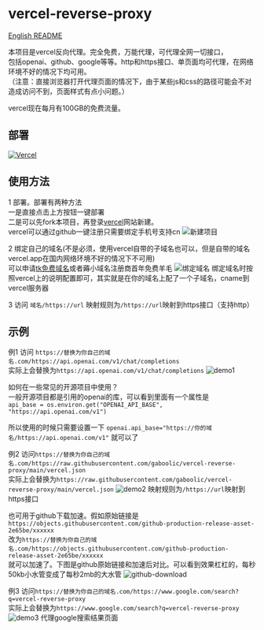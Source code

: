 # vercel-reverse-proxy
[English README](./README_EN.md)

本项目是vercel反向代理。完全免费，万能代理，可代理全网一切接口，<br>
包括openai、github、google等等。http和https接口、单页面均可代理，在网络环境不好的情况下均可用。<br>
（注意：直接浏览器打开代理页面的情况下，由于某些js和css的路径可能会不对造成访问不到，页面样式有点小问题。）

vercel现在每月有100GB的免费流量。

## 部署
[![Vercel](https://vercel.com/button)](https://vercel.com/import/project?template=https://github.com/8Mi-Tech/vercel-reverse-proxy)


## 使用方法
1 部署。部署有两种方法<br>
一是直接点击上方按钮一键部署<br>
二是可以先fork本项目，再登录[vercel](https://vercel.com/)网站新建。<br>
vercel可以通过github一键注册只需要绑定手机号支持cn
![新建项目](img/newproject.png)

2 绑定自己的域名(不是必须，使用vercel自带的子域名也可以，但是自带的域名vercel.app在国内网络环境不好的情况下不可用)<br>
可以申请[tk免费域名](http://www.dot.tk/)或者薅小域名注册商首年免费羊毛
![绑定域名](img/domain.png)
绑定域名时按照vercel上的说明配置即可，其实就是在你的域名上配了一个子域名，cname到vercel服务器

3 访问 `域名/https://url`
映射规则为`/https://url`映射到https接口（支持http）

## 示例
例1 访问 `https://替换为你自己的域名.com/https://api.openai.com/v1/chat/completions`<br>
实际上会替换为`https://api.openai.com/v1/chat/completions`
![demo1](img/demo1.png)

如何在一些常见的开源项目中使用？<br>
一般开源项目都是引用的openai的库，可以看到里面有一个属性是<br>
`api_base = os.environ.get("OPENAI_API_BASE", "https://api.openai.com/v1")`

所以使用的时候只需要设置一下 `openai.api_base="https://你的域名/https://api.openai.com/v1"` 就可以了

例2 访问`https://替换为你自己的域名.com/https://raw.githubusercontent.com/gaboolic/vercel-reverse-proxy/main/vercel.json`<br>
实际上会替换为`https://raw.githubusercontent.com/gaboolic/vercel-reverse-proxy/main/vercel.json`
![demo2](img/demo2.png)
映射规则为`/https://url`映射到https接口

也可用于github下载加速。假如原始链接是`https://objects.githubusercontent.com/github-production-release-asset-2e65be/xxxxxx`<br>
改为`https://替换为你自己的域名.com/https://objects.githubusercontent.com/github-production-release-asset-2e65be/xxxxxx`<br>
就可以加速了。下图是github原始链接和加速后对比。可以看到效果杠杠的，每秒50kb小水管变成了每秒2mb的大水管
![github-download](img/github-download.png)

例3 访问`https://替换为你自己的域名.com/https://www.google.com/search?q=vercel-reverse-proxy`<br>
实际上会替换为`https://www.google.com/search?q=vercel-reverse-proxy`
![demo3](img/demo3.png)
代理google搜索结果页面
